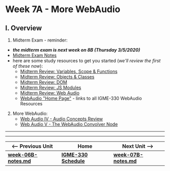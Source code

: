 # Week 7A - More WebAudio

## I. Overview
1) Midterm Exam - reminder: 
- ***the midterm exam is next week on 8B (Thursday 3/5/2020)*** 
- [Midterm Exam Notes](../exams/midterm-exam-review.md)
- here are some study resources to get you started (*we'll review the first of these now*):
    - [Midterm Review: Variables, Scope & Functions](../exams/midterm-variables-scope-functions-review.md)
    - [Midterm Review: Objects & Classes](../exams/midterm-objects-classes-review.md)
    - [Midterm Review: DOM](../exams/midterm-dom-review.md)
    - [Midterm Review: JS Modules](../exams/midterm-js-modules-review.md)
    - [Midterm Review: Web Audio](../exams/midterm-webaudio-review.md)
    - [WebAudio "Home Page"](https://github.com/tonethar/IGME-330-Master/blob/master/notes/web-audio-visualizer-home.md) -  links to all IGME-330 WebAudio Resources
2) More WebAudio:
    - [Web Audio IV - Audio Concepts Review](https://github.com/tonethar/IGME-330-Master/blob/master/notes/demo-web-audio-4.md)
    - [Web Audio V - The WebAudio Convolver Node](https://github.com/tonethar/IGME-330-Master/blob/master/notes/demo-web-audio-5.md)
  



<hr><hr>

| <-- Previous Unit | Home | Next Unit -->
| --- | --- | --- 
| [**week-06B-notes.md**](week-06B-notes.md)     |  [**IGME-330 Schedule**](../schedule.md) | [**week-07B-notes.md**](week-07B-notes.md)
